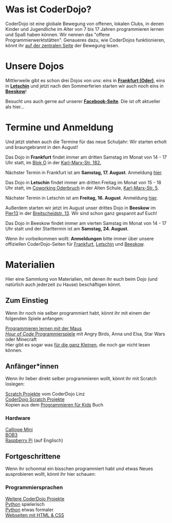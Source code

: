 
# Was ist CoderDojo?

CoderDojo ist eine globale Bewegung von offenen, lokalen Clubs, in denen Kinder und Jugendliche im Alter von 7 bis 17 Jahren programmieren lernen und Spaß haben können. Wir nennen das "offene Programmierwerktstätten". Genaueres dazu, wie CoderDojos funktionieren, könnt ihr [auf der zentralen Seite](https://coderdojo.com/de-DE) der Bewegung lesen. 

# Unsere Dojos

Mittlerweile gibt es schon drei Dojos von uns: eins in **[Frankfurt (Oder)](https://zen.coderdojo.com/dojos/de/frankfurt-oder/frankfurt-oder)**,  eins in **[Letschin](https://zen.coderdojo.com/dojos/de/letschin/oderbruch)** und jetzt nach den Sommerferien starten wir auch noch eins in **[Beeskow](https://zen.coderdojo.com/dojos/de/beeskow/beeskow)**!

Besucht uns auch gerne auf unserer **[Facebook-Seite](https://www.facebook.com/oderdojo)**. Die ist oft aktueller als hier... 

# Termine und Anmeldung

Und jetzt stehen auch die Termine für das neue Schuljahr: Wir starten erholt und braungebrannt in den August!

Das Dojo in **Frankfurt** findet immer am dritten Samstag im Monat von 14 - 17 Uhr statt, im [Blok O](https://blok-o.de/) in der [Karl-Marx-Str. 182.](https://goo.gl/maps/yabsSpX39fA2) 

Nächster Termin in Frankfurt ist am **Samstag, 17. August**. Anmeldung [hier](https://zen.coderdojo.com/dojos/de/frankfurt-oder/frankfurt-oder). 

Das Dojo in **Letschin** findet immer am dritten Freitag im Monat von 15 - 18 Uhr statt, im [Coworking Oderbruch](https://coworking-alte-schule-letschin.business.site/) in der Alten Schule, [Karl-Marx-Str. 5](https://goo.gl/maps/2F6DL41DgH8PsxG28). 

Nächster Termin in Letschin ist am **Freitag, 16. August**. Anmeldung [hier](https://zen.coderdojo.com/dojos/de/letschin/oderbruch). 

Außerdem starten wir jetzt im August unser drittes Dojo in **Beeskow** im [Pier13](https://www.stiftung-spi.de/projekte/jt-beeskow/) in der [Breitscheidstr. 13](https://goo.gl/maps/gLhN3QGxLQfUM7Xs5). Wir sind schon ganz gespannt auf Euch!

Das Dojo in Beeskow findet immer am vierten Samstag im Monat von 14 - 17 Uhr statt und der Starttermin ist am **Samstag, 24. August**.

Wenn ihr vorbeikommen wollt: **Anmeldungen** bitte immer über unsere offiziellen CoderDojo-Seiten für [Frankfurt](https://zen.coderdojo.com/dojos/de/frankfurt-oder/frankfurt-oder), [Letschin](https://zen.coderdojo.com/dojos/de/letschin/oderbruch) und [Beeskow](https://zen.coderdojo.com/dojos/de/beeskow/beeskow). 

# Materialien

Hier eine Sammlung von Materialien, mit denen ihr euch beim Dojo (und natürlich auch jederzeit zu Hause) beschäftigen könnt. 

## Zum Einstieg

Wenn ihr noch nie selber programmiert habt, könnt ihr mit einem der folgenden Spiele anfangen:

[Programmieren lernen mit der Maus](https://programmieren.wdrmaus.de/lernspiel/00)  
[*Hour of Code* Programmierspiele](http://coderdojo-linz.github.io/trainingsanleitungen/scratch/hour-of-code.html) mit Angry Birds, Anna und Elsa, Star Wars oder Minecraft  
Hier gibt es sogar was [für die ganz Kleinen](https://studio.code.org/s/course1/stage/4/puzzle/1), die noch gar nicht lesen können. 


## Anfänger*innen

Wenn ihr lieber direkt selber programmieren wollt, könnt ihr mit Scratch loslegen:

[Scratch Projekte](http://coderdojo-linz.github.io/infos/uebungsbeispiele.html) vom CoderDojo Linz  
[CoderDojo Scratch Projekte](https://projects.raspberrypi.org/de-DE/projects?software%5B%5D=scratch)  
Kopien aus dem [Programmieren für Kids](https://www.thalia.de/shop/home/artikeldetails/ID64483962.html) Buch  

### Hardware

[Calliope Mini](https://calliope.cc/los-geht-s/erste-schritte)  
[BOB3](https://www.progbob.org/)   
[Raspberry Pi](https://projects.raspberrypi.org/en/projects/raspberry-pi-getting-started) (auf Englisch)  


## Fortgeschrittene

Wenn ihr schonmal ein bisschen programmiert habt und etwas Neues ausprobieren wollt, könnt ihr hier schauen:  

### Programmiersprachen

[Weitere CoderDojo Projekte](https://projects.raspberrypi.org/de-DE/projects)  
[Python](https://projects.raspberrypi.org/de-DE/projects/about-me) spielerisch  
[Python](http://opentechschool.github.io/python-beginners/de/index.html) etwas formaler  
[Webseiten mit HTML & CSS](https://projects.raspberrypi.org/de-DE/projects?software[]=html-css-javascript)  


